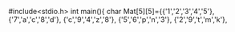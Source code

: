 #include<stdio.h> 
int main(){
char Mat[5][5]={{'1','2','3','4','5'}, 
                {'7','a','c','8','d'}, 
                {'c','9','4','z','8'}, 
                {'5','6','p','n','3'}, 
                {'2','9','t','m','k'},
                
